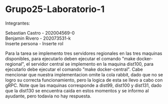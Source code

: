 # Grupo25-Laboratorio-1

Integrantes:

Sebastian Castro - 202004569-0  
Benjamin Rivero - 202073531-k  
Inserte persona - Inserte rol  

Para la tarea se implemento tres servidores regionales en las tres maquinas disponibles, para ejecutarlo deben ejecutar el comando "make docker-regional", el servidor central se implemento en la maquina dist100, para ejecutarlo debe ejecutar el comando "make docker-central".
Cabe mencionar que nuestra implementacion omite la cola rabbit, dado que no se logro su correcta funcionamiento, pero la logica de esta se llevo a cabo con gRPC.
Note que las maquinas corresponde a dist99, dist100 y dist131, dado que la dist130 se encuentra caida en estos momentos y se informo al ayudante, pero todavia no hay respuesta. 
